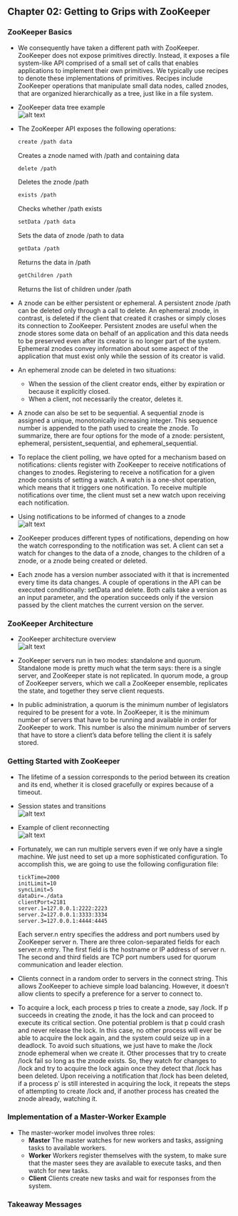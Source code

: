 ## Chapter 02: Getting to Grips with ZooKeeper

### ZooKeeper Basics

- We consequently have taken a different path with ZooKeeper. ZooKeeper does not expose primitives directly. Instead, it exposes a file system-like API comprised of a small set of calls that enables applications to implement their own primitives. We typically use recipes to denote these implementations of primitives. Recipes include ZooKeeper operations that manipulate small data nodes, called znodes, that are organized hierarchically as a tree, just like in a file system.

- ZooKeeper data tree example  
![alt text](img/fig_2_1_ZooKeeper_data_tree_example.PNG)  

- The ZooKeeper API exposes the following operations:
  ```bash
  create /path data
  ```
	Creates a znode named with /path and containing data
  ```bash
  delete /path
  ```
	Deletes the znode /path
  ```bash
  exists /path
  ```
	Checks whether /path exists
  ```bash
  setData /path data
  ```
	Sets the data of znode /path to data
  ```bash
  getData /path
  ```
	Returns the data in /path
  ```bash
  getChildren /path
  ```
	Returns the list of children under /path

- A znode can be either persistent or ephemeral. A persistent znode /path can be deleted only through a call to delete. An ephemeral znode, in contrast, is deleted if the client that created it crashes or simply closes its connection to ZooKeeper. Persistent znodes are useful when the znode stores some data on behalf of an application and this data needs to be preserved even after its creator is no longer part of the system. Ephemeral znodes convey information about some aspect of the application that must exist only while the session of its creator is valid.

- An ephemeral znode can be deleted in two situations:
	- When the session of the client creator ends, either by expiration or because it explicitly closed.
	- When a client, not necessarily the creator, deletes it.

- A znode can also be set to be sequential. A sequential znode is assigned a unique, monotonically increasing integer. This sequence number is appended to the path used to create the znode. To summarize, there are four options for the mode of a znode: persistent, ephemeral, persistent_sequential, and ephemeral_sequential.

- To replace the client polling, we have opted for a mechanism based on notifications: clients register with ZooKeeper to receive notifications of changes to znodes. Registering to receive a notification for a given znode consists of setting a watch. A watch is a one-shot operation, which means that it triggers one notification. To receive multiple notifications over time, the client must set a new watch upon receiving each notification.

- Using notifications to be informed of changes to a znode  
![alt text](img/fig_2_2_Using_notifications_to_be_informed_of_changes_to_a_znode.PNG)  

- ZooKeeper produces different types of notifications, depending on how the watch corresponding to the notification was set. A client can set a watch for changes to the data of a znode, changes to the children of a znode, or a znode being created or deleted.

- Each znode has a version number associated with it that is incremented every time its data changes. A couple of operations in the API can be executed conditionally: setData and delete. Both calls take a version as an input parameter, and the operation succeeds only if the version passed by the client matches the current version on the server.

### ZooKeeper Architecture

- ZooKeeper architecture overview  
![alt text](img/fig_2_3_ZooKeeper_architecture_overview.PNG)  

- ZooKeeper servers run in two modes: standalone and quorum. Standalone mode is pretty much what the term says: there is a single server, and ZooKeeper state is not replicated. In quorum mode, a group of ZooKeeper servers, which we call a ZooKeeper ensemble, replicates the state, and together they serve client requests.

- In public administration, a quorum is the minimum number of legislators required to be present for a vote. In ZooKeeper, it is the minimum number of servers that have to be running and available in order for ZooKeeper to work. This number is also the minimum number of servers that have to store a client’s data before telling the client it is safely stored.

### Getting Started with ZooKeeper

- The lifetime of a session corresponds to the period between its creation and its end, whether it is closed gracefully or expires because of a timeout.

- Session states and transitions  
![alt text](img/fig_2_4_Session_states_and_transitions.PNG)  

- Example of client reconnecting  
![alt text](img/fig_2_5_Example_of_client_reconnecting.PNG)  

- Fortunately, we can run multiple servers even if we only have a single machine. We just need to set up a more sophisticated configuration.
To accomplish this, we are going to use the following configuration file:
  ```
  tickTime=2000
  initLimit=10
  syncLimit=5
  dataDir=./data
  clientPort=2181
  server.1=127.0.0.1:2222:2223
  server.2=127.0.0.1:3333:3334
  server.3=127.0.0.1:4444:4445
  ```
	Each server.n entry specifies the address and port numbers used by ZooKeeper server n. There are three colon-separated fields for each server.n entry. The first field is the hostname or IP address of server n. The second and third fields are TCP port numbers used for quorum communication and leader election.

- Clients connect in a random order to servers in the connect string. This allows ZooKeeper to achieve simple load balancing. However, it
doesn’t allow clients to specify a preference for a server to connect to.

- To acquire a lock, each process p tries to create a znode, say /lock. If p succeeds in creating the znode, it has the lock and can proceed to execute its critical section. One potential problem is that p could crash and never release the lock. In this case, no other process will ever be able to acquire the lock again, and the system could seize up in a deadlock. To avoid such situations, we just have to make the /lock znode ephemeral when we create it. Other processes that try to create /lock fail so long as the znode exists. So, they watch for changes to /lock and try to acquire the lock again once they detect that /lock has been deleted. Upon receiving a notification that /lock has been deleted, if a process pʹ is still interested in acquiring the lock, it repeats the steps of attempting to create /lock and, if another process has created the znode already, watching it.

### Implementation of a Master-Worker Example

- The master-worker model involves three roles:
	- **Master** The master watches for new workers and tasks, assigning tasks to available workers.
	- **Worker** Workers register themselves with the system, to make sure that the master sees they are available to execute tasks, and then watch for new tasks.
	- **Client** Clients create new tasks and wait for responses from the system.

### Takeaway Messages